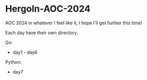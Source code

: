 # Hergoln-AOC-2024
AOC 2024 in whatever I feel like it, I hope I'll get further this time!

Each day have their own directory.

Go:
- day1 - day6

Python:
- day7